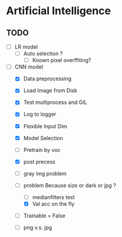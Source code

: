 # Artificial Intelligence 

## TODO 
- [ ] LR model
    - [ ] Auto selection ? 
        - [ ] Known pixel overffiting?
        
- [ ] CNN model 
    - [X] Data preprocessing 
    - [X] Load Image from Disk 
    - [x] Test multiprocess and GIL 
    - [x] Log to logger 
    - [x] Flexible Input Dim 
    - [x] Model Selection 
    - [ ] Pretrain by voc
    - [x] post precess
    - [ ] gray img problem
    - [ ] problem Because size or dark or jpg ?
        - [ ] medianfilters test 
        - [X] Val acc on the fly
    - [ ] Trainable = False
    - [ ] png v.s. jpg
    